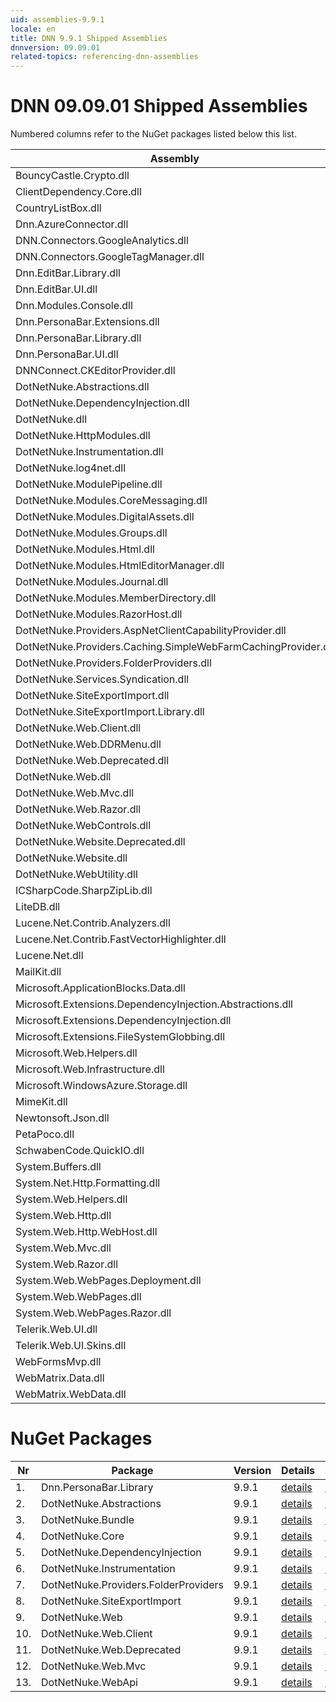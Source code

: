 ```yaml
---
uid: assemblies-9.9.1
locale: en
title: DNN 9.9.1 Shipped Assemblies
dnnversion: 09.09.01
related-topics: referencing-dnn-assemblies
---
```


# DNN 09.09.01 Shipped Assemblies

Numbered columns refer to the NuGet packages listed below this list.

|**Assembly**|**Version**|#1|#2|#3|#4|#5|#6|#7|#8|#9|#10|#11|#12|#13|
|---|---|---|---|---|---|---|---|---|---|---|---|---|---|---|
|BouncyCastle.Crypto.dll|1.8.8.2| | | | | | | | | | | | | |
|ClientDependency.Core.dll|1.9.2.7| | | | | | | | | | | | | |
|CountryListBox.dll|9.9.1.0| | | | | | | | | | | | | |
|Dnn.AzureConnector.dll|9.9.1.0| | | | | | | | | | | | | |
|DNN.Connectors.GoogleAnalytics.dll|0.0.0.0| | | | | | | | | | | | | |
|DNN.Connectors.GoogleTagManager.dll|0.0.0.0| | | | | | | | | | | | | |
|Dnn.EditBar.Library.dll|9.9.1.0| | | | | | | | | | | | | |
|Dnn.EditBar.UI.dll|9.9.1.0| | | | | | | | | | | | | |
|Dnn.Modules.Console.dll|9.9.1.0| | | | | | | | | | | | | |
|Dnn.PersonaBar.Extensions.dll|9.9.1.0| | | | | | | | | | | | | |
|Dnn.PersonaBar.Library.dll|9.9.1.0|1| | | | | | | | | | | | |
|Dnn.PersonaBar.UI.dll|9.9.1.0| | | | | | | | | | | | | |
|DNNConnect.CKEditorProvider.dll|0.0.0.0| | | | | | | | | | | | | |
|DotNetNuke.Abstractions.dll|9.9.1.0| |2| | | | | | | | | | | |
|DotNetNuke.DependencyInjection.dll|9.9.1.0|1| |3|4|5| |7|8|9|10|11|12|13|
|DotNetNuke.dll|9.9.1.0|1| |3|4| | |7|8|9|10|11|12|13|
|DotNetNuke.HttpModules.dll|9.9.1.0| | |3| | | | | | | | | | |
|DotNetNuke.Instrumentation.dll|9.9.1.0|1| |3|4|5|6|7|8|9|10|11|12|13|
|DotNetNuke.log4net.dll|3.0.1.0|1| |3|4|5|6|7|8|9|10|11|12|13|
|DotNetNuke.ModulePipeline.dll|9.9.1.0| | | | | | | | | | | | | |
|DotNetNuke.Modules.CoreMessaging.dll|9.9.1.0| | | | | | | | | | | | | |
|DotNetNuke.Modules.DigitalAssets.dll|9.9.1.0| | |3| | | | | | | | | | |
|DotNetNuke.Modules.Groups.dll|9.9.1.0| | | | | | | | | | | | | |
|DotNetNuke.Modules.Html.dll|9.9.1.0| | | | | | | | | | | | | |
|DotNetNuke.Modules.HtmlEditorManager.dll|9.9.1.0| | | | | | | | | | | | | |
|DotNetNuke.Modules.Journal.dll|9.9.1.0| | | | | | | | | | | | | |
|DotNetNuke.Modules.MemberDirectory.dll|9.9.1.0| | | | | | | | | | | | | |
|DotNetNuke.Modules.RazorHost.dll|9.9.1.0| | | | | | | | | | | | | |
|DotNetNuke.Providers.AspNetClientCapabilityProvider.dll|9.9.1.0| | | | | | | | | | | | | |
|DotNetNuke.Providers.Caching.SimpleWebFarmCachingProvider.dll|9.9.1.0| | | | | | | | | | | | | |
|DotNetNuke.Providers.FolderProviders.dll|9.9.1.0| | |3| | | |7| | | | | | |
|DotNetNuke.Services.Syndication.dll|9.9.1.0| | | | | | | | | | | | | |
|DotNetNuke.SiteExportImport.dll|9.9.1.0| | |3| | | | |8| | | | | |
|DotNetNuke.SiteExportImport.Library.dll|9.9.1.0| | |3| | | | |8| | | | | |
|DotNetNuke.Web.Client.dll|9.9.1.0| | |3| | | | | | |10| |12| |
|DotNetNuke.Web.DDRMenu.dll|9.9.1.0| | | | | | | | | | | | | |
|DotNetNuke.Web.Deprecated.dll|9.9.1.0| | |3| | | | | | | |11| | |
|DotNetNuke.Web.dll|9.9.1.0|1| |3| | | | |8|9| |11|12|13|
|DotNetNuke.Web.Mvc.dll|9.9.1.0| | |3| | | | | | | | |12| |
|DotNetNuke.Web.Razor.dll|9.9.1.0| | | | | | | | | | | | | |
|DotNetNuke.WebControls.dll|2.4.0.598| | |3| | | | | | | | | | |
|DotNetNuke.Website.Deprecated.dll|9.9.1.0| | | | | | | | | | | | | |
|DotNetNuke.Website.dll|9.9.1.0| | | | | | | | | | | | | |
|DotNetNuke.WebUtility.dll|4.2.1.783|1| |3| | | | |8|9| |11|12|13|
|ICSharpCode.SharpZipLib.dll|0.86.0.518| | | | | | | | | | | | | |
|LiteDB.dll|3.1.0.0| | | | | | | | | | | | | |
|Lucene.Net.Contrib.Analyzers.dll|3.0.3| | | | | | | | | | | | | |
|Lucene.Net.Contrib.FastVectorHighlighter.dll|3.0.3| | | | | | | | | | | | | |
|Lucene.Net.dll|3.0.3.0| | | | | | | | | | | | | |
|MailKit.dll|2.10.1.0| | | | | | | | | | | | | |
|Microsoft.ApplicationBlocks.Data.dll|2.0.0.0|1| |3|4| | |7|8|9|10|11|12|13|
|Microsoft.Extensions.DependencyInjection.Abstractions.dll|2.1.1.18157| | | | | | | | | | | | | |
|Microsoft.Extensions.DependencyInjection.dll|2.1.1.18157|1| |3|4|5| |7|8|9|10|11|12|13|
|Microsoft.Extensions.FileSystemGlobbing.dll|3.100.119.61404| | | | | | | | | | | | | |
|Microsoft.Web.Helpers.dll|3.0.20129.0| | | | | | | | | | | | | |
|Microsoft.Web.Infrastructure.dll|1.0.20105.407| | |3| | | | | | | | |12| |
|Microsoft.WindowsAzure.Storage.dll|8.3.0.0| | | | | | | | | | | | | |
|MimeKit.dll|2.10.1.0| | | | | | | | | | | | | |
|Newtonsoft.Json.dll|10.0.3.21018| | |3| | | | | | | | |12|13|
|PetaPoco.dll|6.0.415.0| | | | | | | | | | | | | |
|SchwabenCode.QuickIO.dll|2.6.2.0| | | | | | | | | | | | | |
|System.Buffers.dll|4.6.28619.01| | | | | | | | | | | | | |
|System.Net.Http.Formatting.dll|5.2.30128.0| | |3| | | | | | | | |12|13|
|System.Web.Helpers.dll|3.0.20129.0| | |3| | | | | | | | |12| |
|System.Web.Http.dll|5.2.30128.0| | |3| | | | | | | | |12|13|
|System.Web.Http.WebHost.dll|5.2.30128.0| | | | | | | | | | | | | |
|System.Web.Mvc.dll|5.1.20821.0| | |3| | | | | | | | |12| |
|System.Web.Razor.dll|3.0.20129.0| | |3| | | | | | | | |12| |
|System.Web.WebPages.Deployment.dll|3.0.20129.0| | |3| | | | | | | | |12| |
|System.Web.WebPages.dll|3.0.20129.0| | |3| | | | | | | | |12| |
|System.Web.WebPages.Razor.dll|3.0.20129.0| | |3| | | | | | | | |12| |
|Telerik.Web.UI.dll|2013.2.717.40| | |3| | | | | | | |11| | |
|Telerik.Web.UI.Skins.dll|2013.2.717.40| | | | | | | | | | | | | |
|WebFormsMvp.dll|1.4.1.0| | | | | | | | | | | | | |
|WebMatrix.Data.dll|3.0.20129.0| | | | | | | | | | | | | |
|WebMatrix.WebData.dll|3.0.20129.0| | | | | | | | | | | | | |

# NuGet Packages

|**Nr**|**Package**|**Version**|Details|NuGet|
|---|---|---|---|---|
|1.|Dnn.PersonaBar.Library|9.9.1|[details](xref:nuget-Dnn.PersonaBar.Library-9.9.1)|[NuGet](https://www.nuget.org/packages/Dnn.PersonaBar.Library/9.9.1)|
|2.|DotNetNuke.Abstractions|9.9.1|[details](xref:nuget-DotNetNuke.Abstractions-9.9.1)|[NuGet](https://www.nuget.org/packages/DotNetNuke.Abstractions/9.9.1)|
|3.|DotNetNuke.Bundle|9.9.1|[details](xref:nuget-DotNetNuke.Bundle-9.9.1)|[NuGet](https://www.nuget.org/packages/DotNetNuke.Bundle/9.9.1)|
|4.|DotNetNuke.Core|9.9.1|[details](xref:nuget-DotNetNuke.Core-9.9.1)|[NuGet](https://www.nuget.org/packages/DotNetNuke.Core/9.9.1)|
|5.|DotNetNuke.DependencyInjection|9.9.1|[details](xref:nuget-DotNetNuke.DependencyInjection-9.9.1)|[NuGet](https://www.nuget.org/packages/DotNetNuke.DependencyInjection/9.9.1)|
|6.|DotNetNuke.Instrumentation|9.9.1|[details](xref:nuget-DotNetNuke.Instrumentation-9.9.1)|[NuGet](https://www.nuget.org/packages/DotNetNuke.Instrumentation/9.9.1)|
|7.|DotNetNuke.Providers.FolderProviders|9.9.1|[details](xref:nuget-DotNetNuke.Providers.FolderProviders-9.9.1)|[NuGet](https://www.nuget.org/packages/DotNetNuke.Providers.FolderProviders/9.9.1)|
|8.|DotNetNuke.SiteExportImport|9.9.1|[details](xref:nuget-DotNetNuke.SiteExportImport-9.9.1)|[NuGet](https://www.nuget.org/packages/DotNetNuke.SiteExportImport/9.9.1)|
|9.|DotNetNuke.Web|9.9.1|[details](xref:nuget-DotNetNuke.Web-9.9.1)|[NuGet](https://www.nuget.org/packages/DotNetNuke.Web/9.9.1)|
|10.|DotNetNuke.Web.Client|9.9.1|[details](xref:nuget-DotNetNuke.Web.Client-9.9.1)|[NuGet](https://www.nuget.org/packages/DotNetNuke.Web.Client/9.9.1)|
|11.|DotNetNuke.Web.Deprecated|9.9.1|[details](xref:nuget-DotNetNuke.Web.Deprecated-9.9.1)|[NuGet](https://www.nuget.org/packages/DotNetNuke.Web.Deprecated/9.9.1)|
|12.|DotNetNuke.Web.Mvc|9.9.1|[details](xref:nuget-DotNetNuke.Web.Mvc-9.9.1)|[NuGet](https://www.nuget.org/packages/DotNetNuke.Web.Mvc/9.9.1)|
|13.|DotNetNuke.WebApi|9.9.1|[details](xref:nuget-DotNetNuke.WebApi-9.9.1)|[NuGet](https://www.nuget.org/packages/DotNetNuke.WebApi/9.9.1)|


